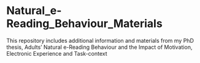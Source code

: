 # Natural_e-Reading_Behaviour_Materials
This repository includes additional information and materials from my PhD thesis, Adults’ Natural e-Reading Behaviour and the Impact of Motivation, Electronic Experience and Task-context
